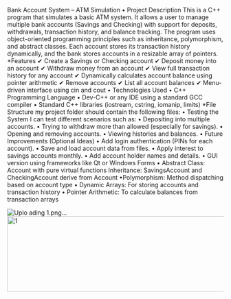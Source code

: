 
Bank Account System – ATM Simulation
•	Project Description
This is a C++ program that simulates a basic ATM system. It allows a user to manage multiple bank accounts (Savings and Checking) with support for deposits, withdrawals, transaction history, and balance tracking. The program uses object-oriented programming principles such as inheritance, polymorphism, and abstract classes. Each account stores its transaction history dynamically, and the bank stores accounts in a resizable array of pointers.
*Features
✔ Create a Savings or Checking account
✔ Deposit money into an account
✔ Withdraw money from an account
✔ View full transaction history for any account
✔ Dynamically calculates account balance using pointer arithmetic
✔ Remove accounts
✔ List all account balances
✔ Menu-driven interface using cin and cout
•	Technologies Used
•	C++ Programming Language
•	Dev-C++ or any IDE using a standard GCC compiler
•	Standard C++ libraries (iostream, cstring, iomanip, limits) *File Structure
my project folder should contain the following files:
•	Testing the System
I can test different scenarios such as:
•	Depositing into multiple accounts.
•	Trying to withdraw more than allowed (especially for savings).
•	Opening and removing accounts.
•	Viewing histories and balances.
•	Future Improvements (Optional Ideas)
•	Add login authentication (PINs for each account).
•	Save and load account data from files.
•	Apply interest to savings accounts monthly.
•	Add account holder names and details.
•	GUI version using frameworks like Qt or Windows Forms • Abstract Class: Account with pure virtual functions Inheritance: SavingsAccount and CheckingAccount derive from Account •Polymorphism: Method dispatching based on account type • Dynamic Arrays: For storing accounts and transaction history • Pointer Arithmetic: To calculate balances from transaction arrays

![Uplo<img width="611" height="195" alt="8" src="https://github.com/user-attachments/assets/2cf245bd-539d-47b4-9cec-fba8c31eb06a" />
<img width="374" height="188" alt="7" src="https://github.com/user-attachments/assets/63f8a9f3-7c0f-491c-91c3-bbfd238aa74b" />
<img width="548" height="152" alt="6" src="https://github.com/user-attachments/assets/77ed5df7-c498-41c8-867d-cd27a31dd136" />
<img width="402" height="175" alt="5" src="https://github.com/user-attachments/assets/3715e841-5567-4cbf-83b6-5d9f2fcc9903" />
<img width="551" height="197" alt="4" src="https://github.com/user-attachments/assets/1f63cd23-8782-48cf-9a92-8a5c5276bf51" />
<img width="705" height="145" alt="3" src="https://github.com/user-attachments/assets/69a81087-e74a-405c-899e-690eab8adb7a" />
<img width="705" height="145" alt="2" src="https://github.com/user-attachments/assets/951cab9f-324c-4ea0-a465-0c58e7eebb3a" />
ading 1.png…]()
<img width="652" height="176" alt="1" src="https://github.com/user-attachments/assets/ecb0f3a4-f816-40e9-9aea-cca17fb6f307" />

